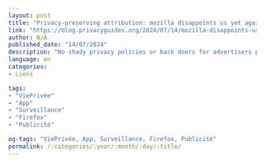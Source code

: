 ```yaml
---
layout: post
title: "Privacy-preserving attribution: mozilla disappoints us yet again"
link: "https://blog.privacyguides.org/2024/07/14/mozilla-disappoints-us-yet-again-2/"
author: N/A
published_date: "14/07/2024"
description: "No shady privacy policies or back doors for advertisers proclaims the Firefox homepage, but that's no longer true in Firefox 128."
language: en
categories:
- Liens

tags:
- "ViePrivée"
- "App"
- "Surveillance"
- "Firefox"
- "Publicité"

og-tags: "ViePrivée, App, Surveillance, Firefox, Publicité"
permalink: /:categories/:year/:month/:day/:title/
---
```

